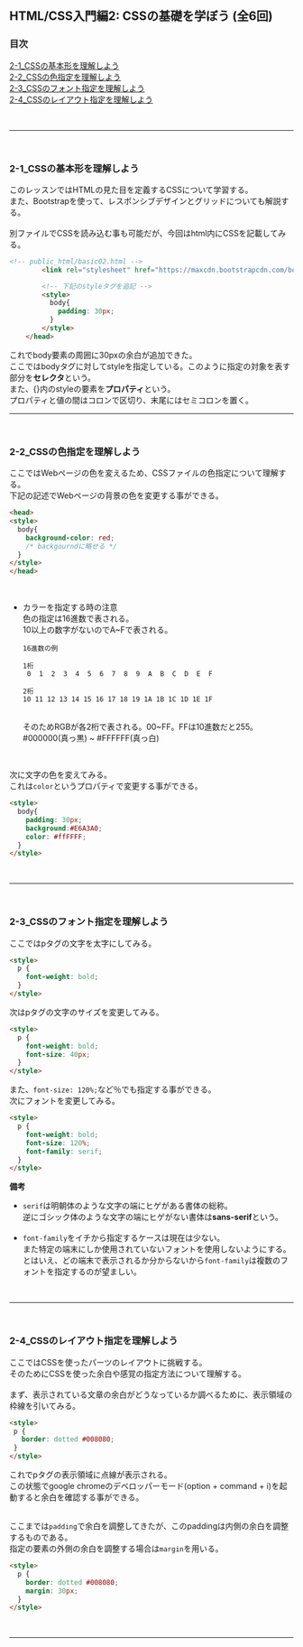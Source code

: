 ## HTML/CSS入門編2: CSSの基礎を学ぼう (全6回)

### 目次
[2-1_CSSの基本形を理解しよう](#2-1_CSSの基本形を理解しよう)</br>
[2-2_CSSの色指定を理解しよう](#2-2_CSSの色指定を理解しよう)</br>
[2-3_CSSのフォント指定を理解しよう](#2-3_CSSのフォント指定を理解しよう)</br>
[2-4_CSSのレイアウト指定を理解しよう](#2-4_CSSのレイアウト指定を理解しよう)</br>


</br>

***
</br>

### 2-1_CSSの基本形を理解しよう
このレッスンではHTMLの見た目を定義するCSSについて学習する。</br>
また、Bootstrapを使って、レスポンシブデザインとグリッドについても解説する。</br>
</br>
別ファイルでCSSを読み込む事も可能だが、今回はhtml内にCSSを記載してみる。</br>

```html
<!-- public_html/basic02.html -->
        <link rel="stylesheet" href="https://maxcdn.bootstrapcdn.com/bootstrap/3.3.6/css/bootstrap.min.css">

        <!-- 下記のstyleタグを追記 -->
        <style>
          body{
            padding: 30px;
          }
        </style>
    </head>

```
これでbody要素の周囲に30pxの余白が追加できた。</br>
ここではbodyタグに対してstyleを指定している。このように指定の対象を表す部分を**セレクタ**という。</br>
また、{}内のstyleの要素を**プロパティ**という。</br>
プロパティと値の間はコロンで区切り、末尾にはセミコロンを置く。
</br>

***
</br>

### 2-2_CSSの色指定を理解しよう
ここではWebページの色を変えるため、CSSファイルの色指定について理解する。</br>
下記の記述でWebページの背景の色を変更する事ができる。</br>
```html
<head>
<style>
  body{
    background-color: red;
    /* backgourndに略せる */
  }
</style>
</head>
```
</br>

* カラーを指定する時の注意</br>
  色の指定は16進数で表される。</br>
  10以上の数字がないのでA~Fで表される。</br>

  ```
  16進数の例

  1桁
   0  1  2  3  4  5  6  7  8  9  A  B  C  D  E  F

  2桁
  10 11 12 13 14 15 16 17 18 19 1A 1B 1C 1D 1E 1F
  ```
  </br>
  そのためRGBが各2桁で表される。00~FF。FFは10進数だと255。</br>
  #000000(真っ黒) ~ #FFFFFF(真っ白)</br>
</br>

次に文字の色を変えてみる。</br>
これは`color`というプロパティで変更する事ができる。</br>

```html
<style>
  body{
    padding: 30px;
    background:#E6A3A0;
    color: #ffFFFF;
  }
</style>
```
</br>

***
</br>

### 2-3_CSSのフォント指定を理解しよう
ここではpタグの文字を太字にしてみる。</br>
```html
<style>
  p {
    font-weight: bold;
  }
</style>
```
次はpタグの文字のサイズを変更してみる。</br>

```html
<style>
  p {
    font-weight: bold;
    font-size: 40px;
  }
</style>
```
また、`font-size: 120%;`など％でも指定する事ができる。</br>
次にフォントを変更してみる。</br>
```html
<style>
  p {
    font-weight: bold;
    font-size: 120%;
    font-family: serif;
  }
</style>
```
**備考**
* `serif`は明朝体のような文字の端にヒゲがある書体の総称。</br>
  逆にゴシック体のような文字の端にヒゲがない書体は**sans-serif**という。</br>
  </br>
* `font-family`をイチから指定するケースは現在は少ない。</br>
  また特定の端末にしか使用されていないフォントを使用しないようにする。</br>
  とはいえ、どの端末で表示されるか分からないから`font-family`は複数のフォントを指定するのが望ましい。</br>
</br>

***
</br>

### 2-4_CSSのレイアウト指定を理解しよう
ここではCSSを使ったパーツのレイアウトに挑戦する。</br>
そのためにCSSを使った余白や感覚の指定方法について理解する。</br>
</br>
まず、表示されている文章の余白がどうなっているか調べるために、表示領域の枠線を引いてみる。</br>

```html
<style>
 p {
   border: dotted #008080;
 }
</style>
```
これでpタグの表示領域に点線が表示される。</br>
この状態でgoogle chromeのデベロッパーモード(option + command + i)を起動すると余白を確認する事ができる。</br>
</br>

ここまでは`padding`で余白を調整してきたが、このpaddingは内側の余白を調整するものである。</br>
指定の要素の外側の余白を調整する場合は`margin`を用いる。</br>

```html
<style>
  p {
    border: dotted #008080;
    margin: 30px;
  }
</style>
```
</br>

***
</br>

### 